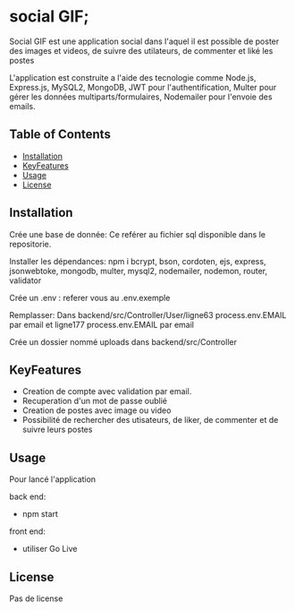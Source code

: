 # social GIF;

Social GIF est une application social dans l'aquel il est possible de poster des images et videos, de suivre des utilateurs, de commenter et liké les postes

L'application est construite a l'aide des tecnologie comme Node.js, Express.js, MySQL2, MongoDB, JWT pour l'authentification, Multer pour gérer les données multiparts/formulaires, Nodemailer pour l'envoie des emails.

## Table of Contents

- [Installation](#installation)
- [KeyFeatures](#KeyFeatures)
- [Usage](#Usage)
- [License](#license)

## Installation

Crée une base de donnée:
Ce reférer au fichier sql disponible dans le repositorie.

Installer les dépendances:
npm i bcrypt, bson, cordoten, ejs, express, jsonwebtoke, mongodb, multer, mysql2, nodemailer, nodemon, router, validator

Crée un .env :
referer vous au .env.exemple

Remplasser: Dans backend/src/Controller/User/ligne63 process.env.EMAIL par email et ligne177 process.env.EMAIL par email

Crée un dossier nommé uploads dans backend/src/Controller 

## KeyFeatures

- Creation de compte avec validation par email.
- Recuperation d'un mot de passe oublié
- Creation de postes avec image ou video
- Possibilité de rechercher des utisateurs, de liker, de commenter et de suivre leurs postes

## Usage

Pour lancé l'application

back end:

- npm start

front end:

- utiliser Go Live

## License

Pas de license
